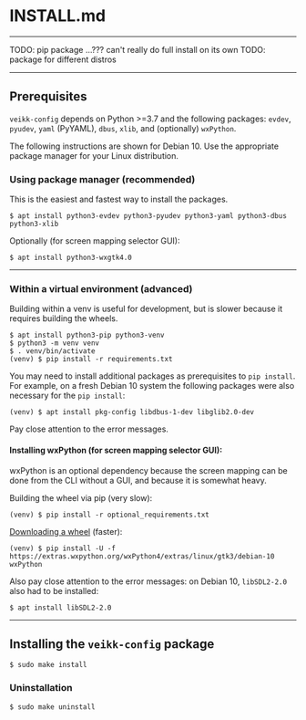 # INSTALL.md

---

TODO: pip package ...??? can't really do full install on its own
TODO: package for different distros

---

## Prerequisites
`veikk-config` depends on Python >=3.7 and the following packages: `evdev`, `pyudev`, `yaml` (PyYAML), `dbus`, `xlib`, and (optionally) `wxPython`.

The following instructions are shown for Debian 10. Use the appropriate package manager for your Linux distribution.

### Using package manager (recommended)
This is the easiest and fastest way to install the packages.
```
$ apt install python3-evdev python3-pyudev python3-yaml python3-dbus python3-xlib
```
Optionally (for screen mapping selector GUI):
```
$ apt install python3-wxgtk4.0
```

---
### Within a virtual environment (advanced)
Building within a venv is useful for development, but is slower because it requires building the wheels.
```
$ apt install python3-pip python3-venv
$ python3 -m venv venv
$ . venv/bin/activate
(venv) $ pip install -r requirements.txt
```
You may need to install additional packages as prerequisites to `pip install`. For example, on a fresh Debian 10 system the following packages were also necessary for the `pip install`:
```
(venv) $ apt install pkg-config libdbus-1-dev libglib2.0-dev
```
Pay close attention to the error messages.

#### Installing wxPython (for screen mapping selector GUI):
wxPython is an optional dependency because the screen mapping can be done from the CLI without a GUI, and because it is somewhat heavy.

Building the wheel via pip (very slow):
```
(venv) $ pip install -r optional_requirements.txt
```
[Downloading a wheel][wxpython-whl] (faster):
```
(venv) $ pip install -U -f https://extras.wxpython.org/wxPython4/extras/linux/gtk3/debian-10 wxPython
```
Also pay close attention to the error messages: on Debian 10, `libSDL2-2.0` also had to be installed:
```
$ apt install libSDL2-2.0
```

---

## Installing the `veikk-config` package
```
$ sudo make install
```

### Uninstallation
```
$ sudo make uninstall
```

[wxpython-whl]: https://wxpython.org/pages/downloads/index.html
